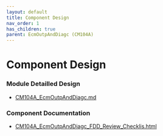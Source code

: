 ```yaml
---
layout: default
title: Component Design
nav_order: 1
has_children: true
parent: EcmOutpAndDiagc (CM104A)
---
```

# Component Design
### Module Detailled Design

- [CM104A_EcmOutpAndDiagc.md](Design/CM104A_EcmOutpAndDiagc.md)

### Component Documentation

- [CM104A_EcmOutpAndDiagc_FDD_Review_Checklis.html](Doc/CM104A_EcmOutpAndDiagc_FDD_Review_Checklis.html)

